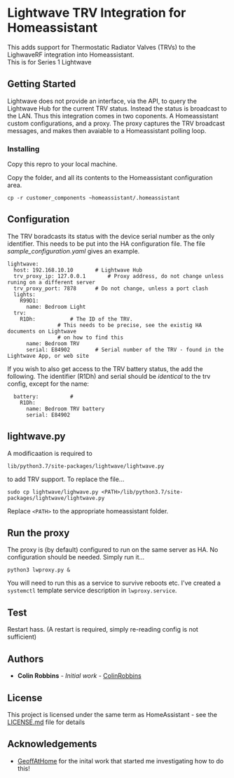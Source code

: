 # Lightwave TRV Integration for Homeassistant

This adds support for Thermostatic Radiator Valves (TRVs) to the LighwaveRF integration into Homeassistant.  
This is for Series 1 Lightwave

## Getting Started

Lightwave does not provide an interface, via the API, to query the Lightwave Hub for the current TRV status.  Instead the status is broadcast to the LAN.
Thus this integration comes in two coponents.  A Homeassistant custom configurations, and a proxy.
The proxy captures the TRV broadcast messages, and makes then avaiable to a Homeassistant polling loop.

### Installing

Copy this repro to your local machine.

Copy the folder, and all its contents to the Homeassistant configuration area.
```
cp -r customer_components ~homeassistant/.homeassistant
```


## Configuration
The TRV boradcasts its status with the device serial number as the only identifier.
This needs to be put into the HA configuration file.
The file *sample_configuration.yaml* gives an example.
```
lightwave:
  host: 192.168.10.10    	# Lightwave Hub
  trv_proxy_ip: 127.0.0.1       # Proxy address, do not change unless runing on a different server
  trv_proxy_port: 7878		# Do not change, unless a port clash
  lights:
    R99D1:
      name: Bedroom Light
  trv:				
    R1Dh:			# The ID of the TRV.  
				# This needs to be precise, see the existig HA documents on Lightwave
				# on how to find this
      name: Bedroom TRV
      serial: E84902		# Serial number of the TRV - found in the Lightwave App, or web site
```
If you wish to also get access to the TRV battery status, the add the following.
The identifier (R1Dh) and serial should be *identical* to the trv config, except for the name:
```
  battery:			# 
    R1Dh:
      name: Bedroom TRV battery
      serial: E84902
```
## lightwave.py
A modificaation is required to 
```
lib/python3.7/site-packages/lightwave/lightwave.py
```
to add TRV support.
To replace the file...
```
sudo cp lightwave/lighwave.py <PATH>/lib/python3.7/site-packages/lightwave/lightwave.py
```
Replace ```<PATH>``` to the appropriate homeassistant folder.

## Run the proxy
The proxy is (by default) configured to run on the same server as HA.
No configuration should be needed.   Simply run it...
```
python3 lwproxy.py &
```
You will need to run this as a service to survive reboots etc.  I've created a ```systemctl``` template service description in ```lwproxy.service```.
## Test
Restart hass.  (A restart is required, simply re-reading config is not sufficient)

## Authors

* **Colin Robbins** - *Initial work* - [ColinRobbins](https://github.com/ColinRobbins)

## License

This project is licensed under the same term as HomeAssistant - see the [LICENSE.md](LICENSE.md) file for details

## Acknowledgements

* [GeoffAtHome](https://github.com/GeoffAtHome) for the inital work that started me investigating how to do this!
